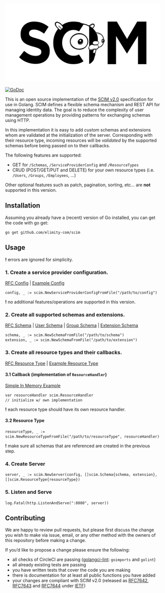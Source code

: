 ![scim-logo](LOGO.png)

[![GoDoc](https://godoc.org/github.com/elimity.com/scim?status.svg)](https://godoc.org/github.com/elimity.com/scim)

This is an open source implementation of the [SCIM v2.0](http://www.simplecloud.info/#Specification) specification for use in Golang.
SCIM defines a flexible schema mechanism and REST API for managing identity data.
The goal is to reduce the complexity of user management operations by providing patterns for exchanging schemas using HTTP.

In this implementation it is easy to add *custom* schemas and extensions whom are validated at the initialization of the server.
Corresponding with their resource type, incoming resources will be *validated* by the supported schemas before being 
passed on to their callbacks.

The following features are supported:
- GET for `/Schemas`, `/ServiceProviderConfig` and `/ResourceTypes`
- CRUD (POST/GET/PUT and DELETE) for your own resource types (i.e. `/Users`, `/Groups`, `/Employees`, ...)

Other optional features such as patch, pagination, sorting, etc... are **not** supported in this version.

## Installation
Assuming you already have a (recent) version of Go installed, you can get the code with go get:
```
go get github.com/elimity-com/scim
```

## Usage
**!** errors are ignored for simplicity.
### 1. Create a service provider configuration.
[RFC Config](https://tools.ietf.org/html/rfc7643#section-5) |
[Example Config](https://tools.ietf.org/html/rfc7643#section-8.5)
```
config, _ := scim.NewServiceProviderConfigFromFile("/path/to/config")
```
**!** no additional features/operations are supported in this version.

### 2. Create all supported schemas and extensions.
[RFC Schema](https://tools.ietf.org/html/rfc7643#section-2) |
[User Schema](https://tools.ietf.org/html/rfc7643#section-4.1) |
[Group Schema](https://tools.ietf.org/html/rfc7643#section-4.2) |
[Extension Schema](https://tools.ietf.org/html/rfc7643#section-4.3)
```
schema, _ := scim.NewSchemaFromFile("/path/to/schema")
extension, _ := scim.NewSchemaFromFile("/path/to/extension")
```

### 3. Create all resource types and their callbacks.
[RFC Resource Type](https://tools.ietf.org/html/rfc7643#section-6) |
[Example Resource Type](https://tools.ietf.org/html/rfc7643#section-8.6)

#### 3.1 Callback (implementation of `ResourceHandler`)
[Simple In Memory Example](resource_handler_test.go)
```
var resourceHandler scim.ResourceHandler
// initialize w/ own implementation
```
**!** each resource type should have its own resource handler.

#### 3.2 Resource Type
```
resourceType, _ := scim.NewResourceTypeFromFile("/path/to/resourceType", resourceHandler)
```
**!** make sure all schemas that are referenced are created in the previous step.

### 4. Create Server
```
server, _ := scim.NewServer(config, []scim.Schema{schema, extension}, []scim.ResourceType{resourceType})
```

### 5. Listen and Serve
```
log.Fatal(http.ListenAndServe(":8080", server))
```

## Contributing
We are happy to review pull requests, 
but please first discuss the change you wish to make via issue, email, 
or any other method with the owners of this repository before making a change.

If you’d like to propose a change please ensure the following:
- all checks of CircleCI are passing ([golangci-lint](https://github.com/golangci/golangci-lint): `goimports` and `golint`)
- all already existing tests are passing
- you have written tests that cover the code you are making
- there is documentation for at least all public functions you have added
- your changes are compliant with SCIM v2.0 (released as 
[RFC7642](https://tools.ietf.org/html/rfc7642), 
[RFC7643](https://tools.ietf.org/html/rfc7643) and 
[RFC7644](https://tools.ietf.org/html/rfc7644) under [IETF](https://ietf.org/))
